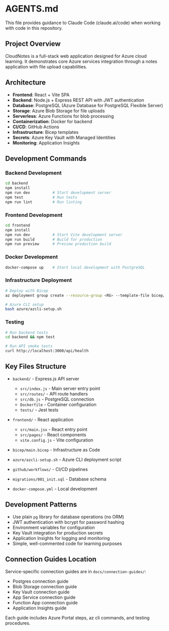 # AGENTS.md

This file provides guidance to Claude Code (claude.ai/code) when working with code in this repository.

## Project Overview

CloudNotes is a full-stack web application designed for Azure cloud learning. It demonstrates core Azure services integration through a notes application with file upload capabilities.

## Architecture

- **Frontend**: React + Vite SPA
- **Backend**: Node.js + Express REST API with JWT authentication
- **Database**: PostgreSQL (Azure Database for PostgreSQL Flexible Server)
- **Storage**: Azure Blob Storage for file uploads
- **Serverless**: Azure Functions for blob processing
- **Containerization**: Docker for backend
- **CI/CD**: GitHub Actions
- **Infrastructure**: Bicep templates
- **Secrets**: Azure Key Vault with Managed Identities
- **Monitoring**: Application Insights

## Development Commands

### Backend Development

```bash
cd backend
npm install
npm run dev          # Start development server
npm test             # Run tests
npm run lint         # Run linting
```

### Frontend Development

```bash
cd frontend
npm install
npm run dev          # Start Vite development server
npm run build        # Build for production
npm run preview      # Preview production build
```

### Docker Development

```bash
docker-compose up    # Start local development with PostgreSQL
```

### Infrastructure Deployment

```bash
# Deploy with Bicep
az deployment group create --resource-group <RG> --template-file bicep/main.bicep --parameters @bicep/parameters.json

# Azure CLI setup
bash azure/azcli-setup.sh
```

### Testing

```bash
# Run backend tests
cd backend && npm test

# Run API smoke tests
curl http://localhost:3000/api/health
```

## Key Files Structure

- `backend/` - Express.js API server

  - `src/index.js` - Main server entry point
  - `src/routes/` - API route handlers
  - `src/db.js` - PostgreSQL connection
  - `Dockerfile` - Container configuration
  - `tests/` - Jest tests

- `frontend/` - React application

  - `src/main.jsx` - React entry point
  - `src/pages/` - React components
  - `vite.config.js` - Vite configuration

- `bicep/main.bicep` - Infrastructure as Code
- `azure/azcli-setup.sh` - Azure CLI deployment script
- `github/workflows/` - CI/CD pipelines
- `migrations/001_init.sql` - Database schema
- `docker-compose.yml` - Local development

## Development Patterns

- Use plain `pg` library for database operations (no ORM)
- JWT authentication with bcrypt for password hashing
- Environment variables for configuration
- Key Vault integration for production secrets
- Application Insights for logging and monitoring
- Simple, well-commented code for learning purposes

## Connection Guides Location

Service-specific connection guides are in `docs/connection-guides/`:

- Postgres connection guide
- Blob Storage connection guide
- Key Vault connection guide
- App Service connection guide
- Function App connection guide
- Application Insights guide

Each guide includes Azure Portal steps, az cli commands, and testing procedures.
